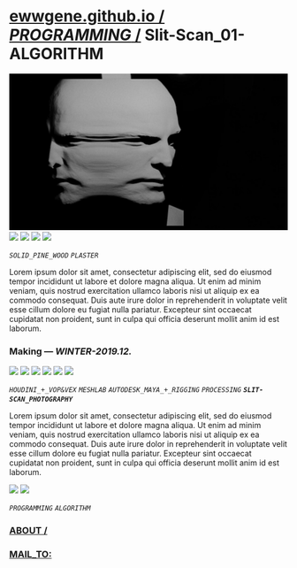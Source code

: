 
# [ewwgene.github.io /](https://ewwgene.github.io/) [_PROGRAMMING_ /](https://ewwgene.github.io/PROGRAMMING) Slit-Scan_01-ALGORITHM

[![Slit-Scan_01-ALGORITHM](/100.jpg)](https://ewwgene.github.io/Slit-Scan_01-ALGORITHM/Carousel)<a id="110" href="https://ewwgene.github.io/Slit-Scan_01-ALGORITHM/Carousel/#110"><img src="https://ewwgene.github.io/Slit-Scan_01-ALGORITHM/110.jpg" height="66"></a> <a id="111" href="https://ewwgene.github.io/Slit-Scan_01-ALGORITHM/Carousel/#111"><img src="https://ewwgene.github.io/Slit-Scan_01-ALGORITHM/111.jpg" height="66"></a> <a id="113" href="https://ewwgene.github.io/Slit-Scan_01-ALGORITHM/Carousel/#113"><img src="https://ewwgene.github.io/Slit-Scan_01-ALGORITHM/113.jpg" height="66"></a> <a id="115" href="https://ewwgene.github.io/Slit-Scan_01-ALGORITHM/Carousel/#115"><img src="https://ewwgene.github.io/Slit-Scan_01-ALGORITHM/115.jpg" height="66"></a> <a id="text">&#160;</a>

_`SOLID_PINE_WOOD`_ _`PLASTER`_ 

Lorem ipsum dolor sit amet, consectetur adipiscing elit, sed do eiusmod tempor incididunt ut labore et dolore magna aliqua. Ut enim ad minim veniam, quis nostrud exercitation ullamco laboris nisi ut aliquip ex ea commodo consequat. Duis aute irure dolor in reprehenderit in voluptate velit esse cillum dolore eu fugiat nulla pariatur. Excepteur sint occaecat cupidatat non proident, sunt in culpa qui officia deserunt mollit anim id est laborum.

### Making — _WINTER-2019.12._
<a id="303m" href="https://ewwgene.github.io/Slit-Scan_01-ALGORITHM/Carousel/#303m"><img src="https://ewwgene.github.io/Slit-Scan_01-ALGORITHM/Making/303.jpg" height="66"></a> <a id="305m" href="https://ewwgene.github.io/Slit-Scan_01-ALGORITHM/Carousel/#305m"><img src="https://ewwgene.github.io/Slit-Scan_01-ALGORITHM/Making/305.jpg" height="66"></a> <a id="306m" href="https://ewwgene.github.io/Slit-Scan_01-ALGORITHM/Carousel/#306m"><img src="https://ewwgene.github.io/Slit-Scan_01-ALGORITHM/Making/306.jpg" height="66"></a> <a id="307m" href="https://ewwgene.github.io/Slit-Scan_01-ALGORITHM/Carousel/#307m"><img src="https://ewwgene.github.io/Slit-Scan_01-ALGORITHM/Making/307.jpg" height="66"></a> <a id="309m" href="https://ewwgene.github.io/Slit-Scan_01-ALGORITHM/Carousel/#309m"><img src="https://ewwgene.github.io/Slit-Scan_01-ALGORITHM/Making/309.jpg" height="66"></a> <a id="400m" href="https://ewwgene.github.io/Slit-Scan_01-ALGORITHM/Carousel/#400m"><img src="https://ewwgene.github.io/Slit-Scan_01-ALGORITHM/Making/400.gif" height="66"></a>  

_`HOUDINI_+_VOP&VEX`_ _`MESHLAB`_ _`AUTODESK_MAYA_+_RIGGING`_ _`PROCESSING`_  _**`SLIT-SCAN_PHOTOGRAPHY`**_ 

Lorem ipsum dolor sit amet, consectetur adipiscing elit, sed do eiusmod tempor incididunt ut labore et dolore magna aliqua. Ut enim ad minim veniam, quis nostrud exercitation ullamco laboris nisi ut aliquip ex ea commodo consequat. Duis aute irure dolor in reprehenderit in voluptate velit esse cillum dolore eu fugiat nulla pariatur. Excepteur sint occaecat cupidatat non proident, sunt in culpa qui officia deserunt mollit anim id est laborum.

<a id="304" href="https://ewwgene.github.io/Slit-Scan_01-ALGORITHM/Carousel/#304"><img src="https://ewwgene.github.io/Slit-Scan_01-ALGORITHM/304.jpg" height="66"></a> <a id="305" href="https://ewwgene.github.io/Slit-Scan_01-ALGORITHM/Carousel/#305"><img src="https://ewwgene.github.io/Slit-Scan_01-ALGORITHM/305.jpg" height="66"></a> 

_`PROGRAMMING`_ _`ALGORITHM`_ 
### [ABOUT /](https://ewwgene.github.io/ABOUT)
### [MAIL_TO:](mailto:r0cam@me.com)